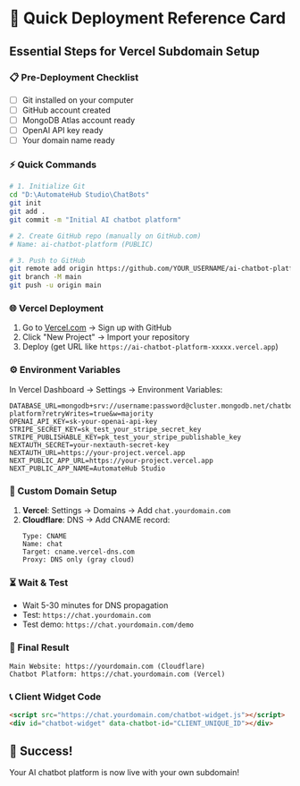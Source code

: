 # 🚀 Quick Deployment Reference Card

## Essential Steps for Vercel Subdomain Setup

### **📋 Pre-Deployment Checklist**

- [ ] Git installed on your computer
- [ ] GitHub account created
- [ ] MongoDB Atlas account ready
- [ ] OpenAI API key ready
- [ ] Your domain name ready

### **⚡ Quick Commands**

```bash
# 1. Initialize Git
cd "D:\AutomateHub Studio\ChatBots"
git init
git add .
git commit -m "Initial AI chatbot platform"

# 2. Create GitHub repo (manually on GitHub.com)
# Name: ai-chatbot-platform (PUBLIC)

# 3. Push to GitHub
git remote add origin https://github.com/YOUR_USERNAME/ai-chatbot-platform.git
git branch -M main
git push -u origin main
```

### **🌐 Vercel Deployment**

1. Go to [Vercel.com](https://vercel.com) → Sign up with GitHub
2. Click "New Project" → Import your repository
3. Deploy (get URL like `https://ai-chatbot-platform-xxxxx.vercel.app`)

### **⚙️ Environment Variables**

In Vercel Dashboard → Settings → Environment Variables:

```
DATABASE_URL=mongodb+srv://username:password@cluster.mongodb.net/chatbot-platform?retryWrites=true&w=majority
OPENAI_API_KEY=sk-your-openai-api-key
STRIPE_SECRET_KEY=sk_test_your_stripe_secret_key
STRIPE_PUBLISHABLE_KEY=pk_test_your_stripe_publishable_key
NEXTAUTH_SECRET=your-nextauth-secret-key
NEXTAUTH_URL=https://your-project.vercel.app
NEXT_PUBLIC_APP_URL=https://your-project.vercel.app
NEXT_PUBLIC_APP_NAME=AutomateHub Studio
```

### **🔗 Custom Domain Setup**

1. **Vercel**: Settings → Domains → Add `chat.yourdomain.com`
2. **Cloudflare**: DNS → Add CNAME record:
   ```
   Type: CNAME
   Name: chat
   Target: cname.vercel-dns.com
   Proxy: DNS only (gray cloud)
   ```

### **⏳ Wait & Test**

- Wait 5-30 minutes for DNS propagation
- Test: `https://chat.yourdomain.com`
- Test demo: `https://chat.yourdomain.com/demo`

### **🎯 Final Result**

```
Main Website: https://yourdomain.com (Cloudflare)
Chatbot Platform: https://chat.yourdomain.com (Vercel)
```

### **📞 Client Widget Code**

```html
<script src="https://chat.yourdomain.com/chatbot-widget.js"></script>
<div id="chatbot-widget" data-chatbot-id="CLIENT_UNIQUE_ID"></div>
```

## 🎉 Success!

Your AI chatbot platform is now live with your own subdomain!
